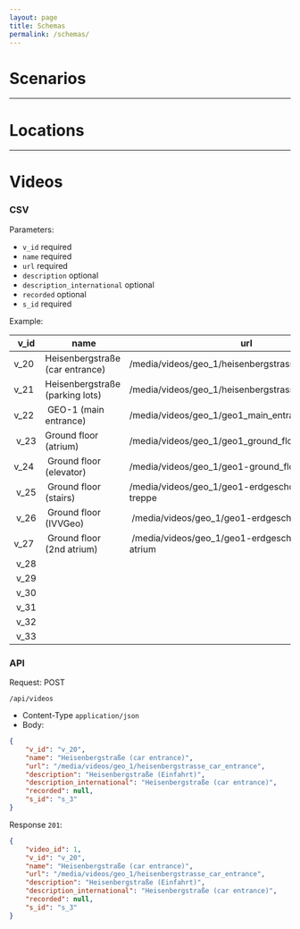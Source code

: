 ```yaml
---
layout: page
title: Schemas
permalink: /schemas/
---
```


# Scenarios

***

# Locations

***

# Videos

### CSV

Parameters:

* `v_id` <span class="label label-primary">required</span>
* `name` <span class="label label-primary">required</span>
* `url` <span class="label label-primary">required</span>
* `description` <span class="label label-default">optional</span>
* `description_international` <span class="label label-default">optional</span>
* `recorded` <span class="label label-default">optional</span>
* `s_id` <span class="label label-primary">required</span>

Example:

| v_id | name | url | description | description_international | recorded | s_id |
|------|------|-----|-------------|---------------------------|----------|------|
| v_20 | Heisenbergstraße (car entrance) | /media/videos/geo_1/heisenbergstrasse_car_entrance | Heisenbergstraße (Einfahrt) | Heisenbergstraße (car entrance) | | s_3 |
| v_21 | Heisenbergstraße (parking lots) | /media/videos/geo_1/heisenbergstrasse_parking_lots | Heisenbergstraße (Parkplatz) | Heisenbergstraße (parking lots) | | s_3 |
| v_22 | GEO-1 (main entrance) | /media/videos/geo_1/geo1_main_entrance | GEO-1 (Haupteingang) | GEO-1 (main entrance) | | s_3 |
| v_23 | Ground floor (atrium) | /media/videos/geo_1/geo1_ground_floor_atrium | Erdgeschoss (Atrium) | Ground floor (atrium) | | s_3 |
| v_24 | Ground floor (elevator) | /media/videos/geo_1/geo1-ground_floor_elevator | Erdgeschoss (Aufzug) | Ground floor (elevator) | | s_3 |
| v_25 | Ground floor (stairs) | /media/videos/geo_1/geo1-erdgeschoss-hintere-treppe | Erdgeschoss (Hintere Treppe) | Ground floor (stairs) | | s_3 |
| v_26 | Ground floor (IVVGeo) | /media/videos/geo_1/geo1-erdgeschoss-ivvgeo | Erdgeschoss (IVVGeo) | Ground floor (IVVGeo) | | s_3 |
| v_27 | Ground floor (2nd atrium) | /media/videos/geo_1/geo1-erdgeschoss-zweites-atrium | Erdgeschoss (2. Atrium) | Ground floor (2nd atrium) | | s_3 |
| v_28 | | | | | | |
| v_29 | | | | | | |
| v_30 | | | | | | |
| v_31 | | | | | | |
| v_32 | | | | | | |
| v_33 | | | | | | |



<!-- TODO:
	Ground floor (2nd atrium 2)	/media/videos/geo_1/geo1-erdgeschoss-zweites-atrium-2	Erdgeschoss (2. Atrium 2)	Ground floor (2nd atrium 2)		s_3

	Ground floor (lecture room)	/media/videos/geo_1/geo1-erdgeschoss-hoersaal	Erdgeschoss (Hörsaal)	Ground floor (lecture room)		s_3

	1st floor (atrium)	/media/videos/geo_1/geo1-erster-stock-atrium	1. Stock (Atrium)	1st floor (atrium)		s_3

	1st floor (stairwell)	/media/videos/geo_1/geo1-erster-stock-treppe	1. Stock (Treppenhaus)	1st floor (stairwell)		s_3

	2nd floor (stairwell)	/media/videos/geo_1/geo1-zweiter-stock-treppe	2. Stock (Treppenhaus)	2nd floor (stairwell)		s_3

	4th floor (stairwell)	/media/videos/geo_1/geo1-vierter-stock-treppe	4. Stock (Treppenhaus)	4th floor (stairwell)		s_3
-->

### API

Request: <span class="label label-info">POST</span>

```
/api/videos
```

* Content-Type `application/json`
* Body:

```json
{
    "v_id": "v_20",
    "name": "Heisenbergstraße (car entrance)",
    "url": "/media/videos/geo_1/heisenbergstrasse_car_entrance",
    "description": "Heisenbergstraße (Einfahrt)",
    "description_international": "Heisenbergstraße (car entrance)",
    "recorded": null,
    "s_id": "s_3"
}
```

Response `201`:

```json
{
    "video_id": 1,
    "v_id": "v_20",
    "name": "Heisenbergstraße (car entrance)",
    "url": "/media/videos/geo_1/heisenbergstrasse_car_entrance",
    "description": "Heisenbergstraße (Einfahrt)",
    "description_international": "Heisenbergstraße (car entrance)",
    "recorded": null,
    "s_id": "s_3"
}
```
